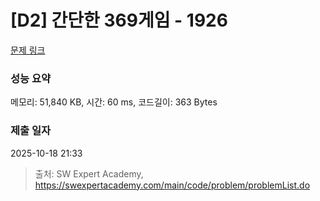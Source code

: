 # [D2] 간단한 369게임 - 1926 

[문제 링크](https://swexpertacademy.com/main/code/problem/problemDetail.do?contestProbId=AV5PTeo6AHUDFAUq) 

### 성능 요약

메모리: 51,840 KB, 시간: 60 ms, 코드길이: 363 Bytes

### 제출 일자

2025-10-18 21:33



> 출처: SW Expert Academy, https://swexpertacademy.com/main/code/problem/problemList.do